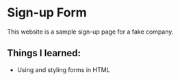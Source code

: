 # Sign-up Form

This website is a sample sign-up page for a fake company.

## Things I learned:

- Using and styling forms in HTML
